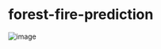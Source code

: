 # forest-fire-prediction
![image](https://github.com/KOMPALALOKESH/forest-fire-prediction/assets/83068533/2ba287d4-f890-41b6-a4af-e5ffb6b4f470)
